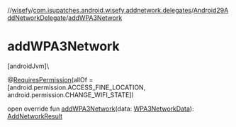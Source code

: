 //[wisefy](../../../index.md)/[com.isupatches.android.wisefy.addnetwork.delegates](../index.md)/[Android29AddNetworkDelegate](index.md)/[addWPA3Network](add-w-p-a3-network.md)

# addWPA3Network

[androidJvm]\

@[RequiresPermission](https://developer.android.com/reference/kotlin/androidx/annotation/RequiresPermission.html)(allOf = [android.permission.ACCESS_FINE_LOCATION, android.permission.CHANGE_WIFI_STATE])

open override fun [addWPA3Network](add-w-p-a3-network.md)(data: [WPA3NetworkData](../../com.isupatches.android.wisefy.addnetwork.entities/-w-p-a3-network-data/index.md)): [AddNetworkResult](../../com.isupatches.android.wisefy.addnetwork.entities/-add-network-result/index.md)
